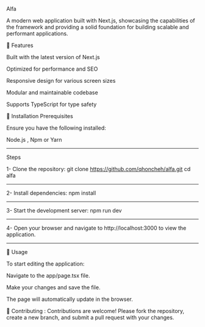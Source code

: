 Alfa

A modern web application built with Next.js, showcasing the capabilities of the framework and providing a solid foundation for building scalable and performant applications.

🚀 Features

Built with the latest version of Next.js

Optimized for performance and SEO

Responsive design for various screen sizes

Modular and maintainable codebase

Supports TypeScript for type safety

🔧 Installation
                Prerequisites

Ensure you have the following installed:

Node.js , Npm or Yarn

-------------------------------------------------
Steps

1- Clone the repository: git clone https://github.com/qhoncheh/alfa.git
                         cd alfa

-------------------------------------------------

2- Install dependencies: npm install

-------------------------------------------------

3- Start the development server: npm run dev

------------------------------------------------

4- Open your browser and navigate to http://localhost:3000 to view the application.

-----------------------------------------------

🧪 Usage

To start editing the application:

Navigate to the app/page.tsx file.

Make your changes and save the file.

The page will automatically update in the browser.

🤝 Contributing : Contributions are welcome! Please fork the repository, create a new branch, and submit a pull request with your changes.
